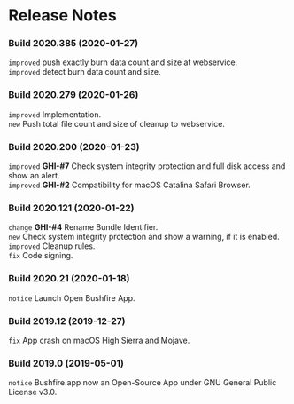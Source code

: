# Release Notes

### Build 2020.385 (2020-01-27)
`improved` push exactly burn data count and size at webservice.  
`improved` detect burn data count and size.

### Build 2020.279 (2020-01-26)
`improved` Implementation.  
`new` Push total file count and size of cleanup to webservice. 

### Build 2020.200 (2020-01-23)
`improved` **GHI-#7** Check system integrity protection and full disk access and show an alert.  
`improved` **GHI-#2** Compatibility for macOS Catalina Safari Browser.

### Build 2020.121 (2020-01-22)
`change` **GHI-#4** Rename Bundle Identifier.  
`new` Check system integrity protection and show a warning, if it is enabled.  
`improved` Cleanup rules.  
`fix` Code signing.  

### Build 2020.21 (2020-01-18)
`notice` Launch Open Bushfire App.  

### Build 2019.12 (2019-12-27)
`fix` App crash on macOS High Sierra and Mojave.  

### Build 2019.0 (2019-05-01)
`notice` Bushfire.app now an Open-Source App under GNU General Public License v3.0.  
